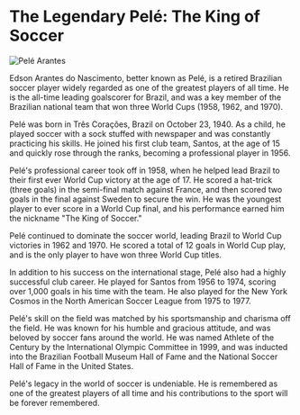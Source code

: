# The Legendary Pelé: The King of Soccer

![Pelé Arantes](https://i2-prod.mirror.co.uk/incoming/article2710797.ece/ALTERNATES/s1227b/Pele.jpg)

Edson Arantes do Nascimento, better known as Pelé, is a retired Brazilian soccer player widely regarded as one of the greatest players of all time. He is the all-time leading goalscorer for Brazil, and was a key member of the Brazilian national team that won three World Cups (1958, 1962, and 1970).

Pelé was born in Três Corações, Brazil on October 23, 1940. As a child, he played soccer with a sock stuffed with newspaper and was constantly practicing his skills. He joined his first club team, Santos, at the age of 15 and quickly rose through the ranks, becoming a professional player in 1956.

Pelé's professional career took off in 1958, when he helped lead Brazil to their first ever World Cup victory at the age of 17. He scored a hat-trick (three goals) in the semi-final match against France, and then scored two goals in the final against Sweden to secure the win. He was the youngest player to ever score in a World Cup final, and his performance earned him the nickname "The King of Soccer."

Pelé continued to dominate the soccer world, leading Brazil to World Cup victories in 1962 and 1970. He scored a total of 12 goals in World Cup play, and is the only player to have won three World Cup titles.

In addition to his success on the international stage, Pelé also had a highly successful club career. He played for Santos from 1956 to 1974, scoring over 1,000 goals in his time with the team. He also played for the New York Cosmos in the North American Soccer League from 1975 to 1977.

Pelé's skill on the field was matched by his sportsmanship and charisma off the field. He was known for his humble and gracious attitude, and was beloved by soccer fans around the world. He was named Athlete of the Century by the International Olympic Committee in 1999, and was inducted into the Brazilian Football Museum Hall of Fame and the National Soccer Hall of Fame in the United States.

Pelé's legacy in the world of soccer is undeniable. He is remembered as one of the greatest players of all time and his contributions to the sport will be forever remembered.
